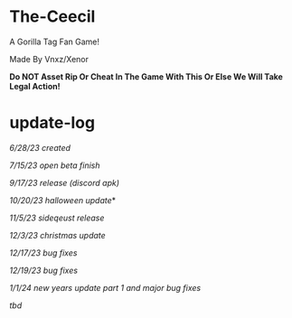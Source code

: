 # The-Ceecil
A Gorilla Tag Fan Game!

Made By Vnxz/Xenor

**Do NOT Asset Rip Or Cheat In The Game With This Or Else We Will Take Legal Action!**


# update-log

*6/28/23 created*

*7/15/23 open beta finish*

*9/17/23 release (discord apk)*

*10/20/23 halloween update**

*11/5/23 sideqeust release*

*12/3/23 christmas update*

*12/17/23 bug fixes*

*12/19/23 bug fixes*

*1/1/24 new years update part 1 and major bug fixes*

*tbd*
